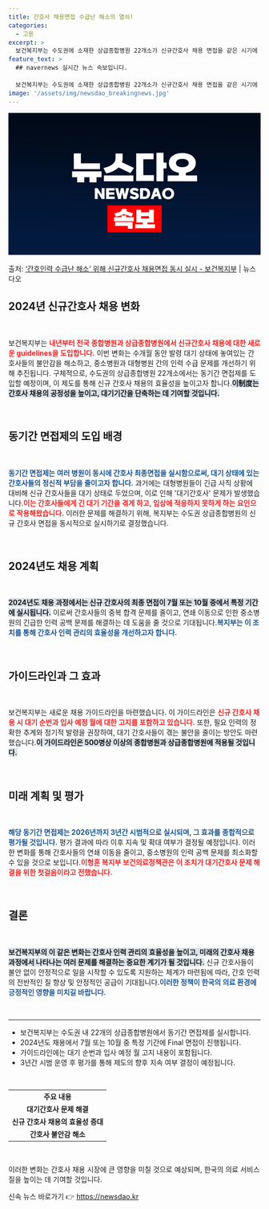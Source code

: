 ```yaml
---
title: 간호사 채용면접 수급난 해소의 열쇠!
categories:
  - 고용
excerpt: >
  보건복지부는 수도권에 소재한 상급종합병원 22개소가 신규간호사 채용 면접을 같은 시기에 실시하는 동기간 면접…
feature_text: >
  ## navernews 실시간 뉴스 속보입니다.

  보건복지부는 수도권에 소재한 상급종합병원 22개소가 신규간호사 채용 면접을 같은 시기에 실시하는 동기간 면접…
image: '/assets/img/newsdao_breakingnews.jpg'
---
```


![뉴스다오 속보](/assets/img/newsdao_breakingnews.jpg)

<p>출처: <a href="https://newsdao.kr/2080" rel="dofollow">‘간호인력 수급난 해소’ 위해 신규간호사 채용면접 동시 실시 - 보건복지부</a> | 뉴스다오</p>

<h2 data-ke-size="size26">2024년 신규간호사 채용 변화</h2>

<p data-ke-size="size16">&nbsp;</p>

보건복지부는 <b><span style="color: #ee2323;">내년부터 전국 종합병원과 상급종합병원에서 신규간호사 채용에 대한 새로운 guidelines을 도입합니다.</span></b> 이번 변화는 수개월 동안 발령 대기 상태에 놓여있는 간호사들의 불안감을 해소하고, 중소병원과 대형병원 간의 인력 수급 문제를 개선하기 위해 추진됩니다. 구체적으로, 수도권의 상급종합병원 22개소에서는 동기간 면접제를 도입할 예정이며, 이 제도를 통해 신규 간호사 채용의 효율성을 높이고자 합니다.<b><span style="background-color: #21538527;">이制度는 간호사 채용의 공정성을 높이고, 대기기간을 단축하는 데 기여할 것입니다.</span></b> 

<p data-ke-size="size16">&nbsp;</p>

<h2 data-ke-size="size26">동기간 면접제의 도입 배경</h2>

<p data-ke-size="size16">&nbsp;</p>

<b><span style="color: #1a5490;">동기간 면접제는 여러 병원이 동시에 간호사 최종면접을 실시함으로써, 대기 상태에 있는 간호사들의 정신적 부담을 줄이고자 합니다.</span></b> 과거에는 대형병원들이 긴급 사직 상황에 대비해 신규 간호사들을 대기 상태로 두었으며, 이로 인해 '대기간호사' 문제가 발생했습니다.<b><span style="color: #ee2323;">이는 간호사들에게 긴 대기 기간을 겪게 하고, 임상에 적응하지 못하게 하는 요인으로 작용해왔습니다.</span></b> 이러한 문제를 해결하기 위해, 복지부는 수도권 상급종합병원의 신규 간호사 면접을 동시적으로 실시하기로 결정했습니다.

<p data-ke-size="size16">&nbsp;</p>

<h2 data-ke-size="size26">2024년도 채용 계획</h2>

<p data-ke-size="size16">&nbsp;</p>

<b><span style="background-color: #21538527;">2024년도 채용 과정에서는 신규 간호사의 최종 면접이 7월 또는 10월 중에서 특정 기간에 실시됩니다.</span></b> 이로써 간호사들의 중복 합격 문제를 줄이고, 연쇄 이동으로 인한 중소병원의 긴급한 인력 공백 문제를 해결하는 데 도움을 줄 것으로 기대됩니다.<b><span style="color: #1a5490;">복지부는 이 조치를 통해 간호사 인력 관리의 효율성을 개선하고자 합니다.</span></b>

<p data-ke-size="size16">&nbsp;</p>

<h2 data-ke-size="size26">가이드라인과 그 효과</h2>

<p data-ke-size="size16">&nbsp;</p>

보건복지부는 새로운 채용 가이드라인을 마련했습니다. 이 가이드라인은 <b><span style="color: #ee2323;">신규 간호사 채용 시 대기 순번과 입사 예정 월에 대한 고지를 포함하고 있습니다.</span></b> 또한, 필요 인력의 정확한 추계와 정기적 발령을 권장하여, 대기 간호사들이 겪는 불안을 줄이는 방안도 마련했습니다.<b><span style="background-color: #21538527;">이 가이드라인은 500병상 이상의 종합병원과 상급종합병원에 적용될 것입니다.</span></b>

<p data-ke-size="size16">&nbsp;</p>

<h2 data-ke-size="size26">미래 계획 및 평가</h2>

<p data-ke-size="size16">&nbsp;</p>

<b><span style="color: #1a5490;">해당 동기간 면접제는 2026년까지 3년간 시범적으로 실시되며, 그 효과를 종합적으로 평가될 것입니다.</span></b> 평가 결과에 따라 이후 지속 및 확대 여부가 결정될 예정입니다. 이러한 변화를 통해 간호사들의 연쇄 이동을 줄이고, 중소병원의 인력 공백 문제를 최소화할 수 있을 것으로 보입니다.<b><span style="color: #ee2323;">이형훈 복지부 보건의료정책관은 이 조치가 대기간호사 문제 해결을 위한 첫걸음이라고 전했습니다.</span></b>

<p data-ke-size="size16">&nbsp;</p>

<h2 data-ke-size="size26">결론</h2>

<p data-ke-size="size16">&nbsp;</p>

<b><span style="background-color: #21538527;">보건복지부의 이 같은 변화는 간호사 인력 관리의 효율성을 높이고, 미래의 간호사 채용 과정에서 나타나는 여러 문제를 해결하는 중요한 계기가 될 것입니다.</span></b> 신규 간호사들이 불안 없이 안정적으로 일을 시작할 수 있도록 지원하는 체계가 마련됨에 따라, 간호 인력의 전반적인 질 향상 및 안정적인 공급이 기대됩니다.<b><span style="color: #1a5490;">이러한 정책이 한국의 의료 환경에 긍정적인 영향을 미치길 바랍니다.</span></b> 

<p data-ke-size="size16">&nbsp;</p>

<hr>

<ul>
    <li>보건복지부는 수도권 내 22개의 상급종합병원에서 동기간 면접제를 실시합니다.</li>
    <li>2024년도 채용에서 7월 또는 10월 중 특정 기간에 Final 면접이 진행됩니다.</li>
    <li>가이드라인에는 대기 순번과 입사 예정 월 고지 내용이 포함됩니다.</li>
    <li>3년간 시범 운영 후 평가를 통해 제도의 향후 지속 여부 결정이 예정됩니다.</li>
</ul>

<p data-ke-size="size16">&nbsp;</p>

<table style="width: 100%;">
    <tr>
        <td style="text-align: center; height: 17px;"><b>주요 내용</b></td>
    </tr>
    <tr>
        <td style="text-align: center; height: 17px;"><b>대기간호사 문제 해결</b></td>
    </tr>
    <tr>
        <td style="text-align: center; height: 17px;"><b>신규 간호사 채용의 효율성 증대</b></td>
    </tr>
    <tr>
        <td style="text-align: center; height: 17px;"><b>간호사 불안감 해소</b></td>
    </tr>
</table>

<p data-ke-size="size16">&nbsp;</p> 

이러한 변화는 간호사 채용 시장에 큰 영향을 미칠 것으로 예상되며, 한국의 의료 서비스 질을 높이는 데 기여할 것입니다. 

신속 뉴스 바로가기 👉 <a href="https://newsdao.kr" rel="dofollow">https://newsdao.kr</a>


